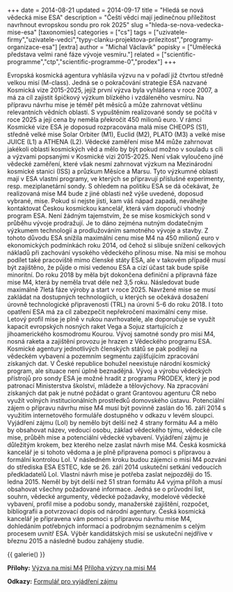 +++
date = 2014-08-21
updated = 2014-09-17
title = "Hledá se nová vědecká mise ESA"
description = "Čeští vědci mají jedinečnou příležitost navrhnout evropskou sondu pro rok 2025"
slug ="hleda-se-nova-vedecka-mise-esa"
[taxonomies]
categories = ["cs"]
tags = ["uzivatele-firmy","uzivatele-vedci","typy-clanku-projektova-prilezitost","programy-organizace-esa"]
[extra]
author = "Michal Václavík"
popisky = ["Umělecká představa velmi rané fáze vývoje vesmíru."]
related = ["scientific-programme","ctp","scientific-programme-0","prodex"]
+++

Evropská kosmická agentura vyhlásila výzvu na v pořadí již čtvrtou středně velkou misí (M-class). Jedná se o pokračování strategie ESA nazvané Kosmická vize 2015-2025, jejíž první výzva byla vyhlášena v roce 2007, a má za cíl zajistit špičkový výzkum blízkého i vzdáleného vesmíru. Na přípravu návrhu mise je téměř pět měsíců a může zahrnovat většinu relevantních vědních oblastí. S vypuštěním realizované sondy se počítá v roce 2025 a její cena by neměla překročit 450 milionů euro. V rámci Kosmické vize ESA je doposud rozpracována malá mise CHEOPS (S1), středně velké mise Solar Orbiter (M1), Euclid (M2), PLATO (M3) a velké mise JUICE (L1) a ATHENA (L2). Vědecké zaměření mise M4 může zahrnovat jakékoli oblasti kosmických věd a mělo by být pokud možno v souladu s cíli a výzvami popsanými v Kosmické vizi 2015-2025. Není však vyloučeno jiné vědecké zaměření, které však nesmí zahrnovat výzkum na Mezinárodní kosmické stanici (ISS) a průzkum Měsíce a Marsu. Tyto výzkumné oblasti mají v ESA vlastní programy, ve kterých se připravují příslušné experimenty, resp. meziplanetární sondy. S ohledem na politiku ESA se dá očekávat, že realizovaná mise M4 bude z jiné oblasti než výše uvedené, doposud vybrané, mise. Pokud si nejste jisti, kam váš nápad zapadá, neváhejte kontaktovat Českou kosmickou kancelář, která vám doporučí vhodný program ESA. Není žádným tajemstvím, že se mise kosmických sond v průběhu vývoje prodražují. Je to dáno zejména nutným dodatečným výzkumem technologií a prodlužováním samotného vývoje a stavby. Z tohoto důvodu ESA snížila maximální cenu mise M4 na 450 milionů euro v ekonomických podmínkách roku 2014, od čehož si slibuje snížení celkových nákladů při zachování vysokého vědeckého přínosu mise. Na misi se mohou podílet také pracoviště mimo členské státy ESA, ale v takovém případě musí být zajištěno, že půjde o misi vedenou ESA a cizí účast tak bude spíše minoritní. Do roku 2018 by měla být dokončena definiční a přípravná fáze mise M4, která by neměla trvat déle než 3,5 roku. Následovat bude maximálně 7letá fáze výroby a start v roce 2025. Navržené mise se musí zakládat na dostupných technologiích, u kterých se očekává dosažení úrovně technologické připravenosti (TRL) na úrovni 5-6 do roku 2018. I toto opatření ESA má za cíl zabezpečit nepřekročení maximální ceny mise. Letový profil mise je plně v rukou navrhovatele, ale doporučuje se využít kapacit evropských nosných raket Vega a Sojuz startujících z jihoamerického kosmodromu Kourou. Vývoj samotné sondy pro misi M4, nosná raketa a zajištění provozu je hrazen z Vědeckého programu ESA. Kosmické agentury jednotlivých členských států se pak podílejí na vědeckém vybavení a pozemním segmentu zajišťujícím zpracování získaných dat. V České republice bohužel neexistuje národní kosmický program, ale situace není úplně beznadějná. Vývoj a výrobu vědeckých přístrojů pro sondy ESA je možné hradit z programu PRODEX, který je pod patronací Ministerstva školství, mládeže a tělovýchovy. Na zpracování získaných dat pak je nutné požádat o grant Grantovou agenturu ČR nebo využít volných institucionálních prostředků domovského ústavu. Potenciální zájem o přípravu návrhu mise M4 musí být povinně zaslán do 16. září 2014 s využitím internetového formuláře dostupného v odkazu v levém sloupci. Vyjádření zájmu (LoI) by nemělo být delší než 4 strany formátu A4 a mělo by obsahovat název, vedoucí osobu, základ vědeckého týmu, vědecké cíle mise, průběh mise a potenciální vědecké vybavení. Vyjádření zájmu je důležitým krokem, bez kterého nelze zaslat návrh mise M4. Česká kosmická kancelář je si tohoto vědoma a je plně připravena pomoci s přípravou a formální kontrolou LoI. V následném kroku budou zájemci o misi M4 pozváni do střediska ESA ESTEC, kde se 26. září 2014 uskuteční setkání vedoucích předkladatelů LoI. Vlastní návrh mise je potřeba zaslat nejpozději do 15. ledna 2015. Neměl by být delší než 51 stran formátu A4 vyjma příloh a musí obsahovat všechny požadované informace. Jedná se o průvodní list, souhrn, vědecké argumenty, vědecké požadavky, modelové vědecké vybavení, profil mise a podobu sondy, manažerské zajištění, rozpočet, bibliografii a potvrzovací dopis od národní agentury. Česká kosmická kancelář je připravena vám pomoci s přípravou návrhu mise M4, dohledáním potřebných informací a podrobným seznámením s celým procesem uvnitř ESA. Výběr kandidátských misí se uskuteční nejdříve v březnu 2015 a následně budou zahájeny studie.

{{ galerie() }}

**Přílohy:**
[Výzva na misi M4]
[Příloha výzvy na misi M4]

[Výzva na misi M4]: n10_call_for_m4_mission.pdf
[Příloha výzvy na misi M4]: n10_m4_call_annex.pdf

**Odkazy:**
[Formulář pro vyjádření zájmu]

[Formulář pro vyjádření zájmu]: http://sci.esa.int/cosmic-vision/54273-loi-form-m4/
